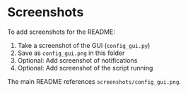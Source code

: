 # Screenshots

To add screenshots for the README:

1. Take a screenshot of the GUI (`config_gui.py`)
2. Save as `config_gui.png` in this folder
3. Optional: Add screenshot of notifications
4. Optional: Add screenshot of the script running

The main README references `screenshots/config_gui.png`.
